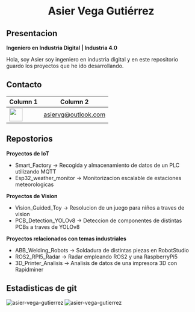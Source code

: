 <h1 align="center">Asier Vega Gutiérrez</h1>


<head><meta name="google-site-verification" content="BbYqj-J9K6kx6PWHXmlphq2PQxwdl_Vop4znMsMKLsA" /></head>

## Presentacion
**Ingeniero en Industria Digital | Industria 4.0**
<p>Hola, soy Asier soy ingeniero en industria digital y en este repositorio guardo los proyectos que he ido desarrollando.</p>

## Contacto

| Column 1 | Column 2 |
|----------|----------|
| <a href="https://es.linkedin.com/in/asier-vega-gutierrez"><img src="https://www.vectorlogo.zone/logos/linkedin/linkedin-icon.svg" height="35" width="35"></a>  | asiervg@outlook.com |

## Repostorios

**Proyectos de IoT**
<ul>
    <li>Smart_Factory -> Recogida y almacenamiento de datos de un PLC utilizando MQTT</li>
    <li>Esp32_weather_monitor -> Monitorizacion escalable de estaciones meteorologicas</li>
</ul>

**Proyectos de Vision**
<ul>
    <li>Vision_Guided_Toy -> Resolucion de un juego para niños a traves de vision</li>
    <li>PCB_Detection_YOLOv8 -> Deteccion de componentes de distintas PCBs a traves de YOLOv8</li>
</ul>

**Proyectos relacionados con temas industriales**
<ul>
    <li>ABB_Welding_Robots -> Soldadura de distintas piezas en RobotStudio</li>
    <li>ROS2_RPI5_Radar -> Radar empleando ROS2 y una RaspberryPi5</li>
    <li>3D_Printer_Analisis -> Analisis de datos de una impresora 3D con Rapidminer</li>
</ul>

## Estadisticas de git

<p><img align="left" src="https://github-readme-stats.vercel.app/api/top-langs?username=asier-vega-gutierrez&show_icons=true&theme=dark&bg_color=22272e&hide_border=true&locale=en&layout=compact&count_private=true" alt="asier-vega-gutierrez" /></p>

<p>&nbsp;<img align="left" src="https://github-readme-stats.vercel.app/api?username=asier-vega-gutierrez&show_icons=true&theme=dark&bg_color=22272e&hide_border=true&locale=en" alt="asier-vega-gutierrez" /></p>

